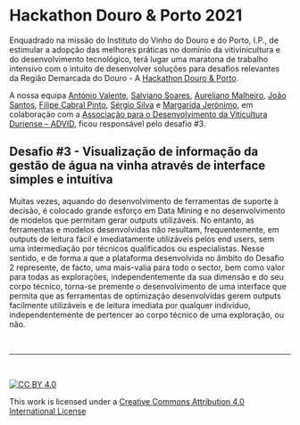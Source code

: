 Hackathon Douro & Porto 2021
========================

Enquadrado na missão do Instituto do Vinho do Douro e do Porto, I.P., de estimular a adopção das melhores práticas no domínio da vitivinicultura e do desenvolvimento tecnológico, terá lugar uma maratona de trabalho intensivo com o intuito de desenvolver soluções para desafios relevantes da Região Demarcada do Douro - A [Hackathon Douro & Porto](https://hackdouroeporto.com/).

<!-- A sessão de apresentação teve lugar no dia 11 de novembro de 2020, pelas 18h00 e foi trasmitida live no Facebook.

<iframe width="560" height="315" src="https://www.youtube.com/embed/u6_re17yoUk" frameborder="0" allow="accelerometer; autoplay; clipboard-write; encrypted-media; gyroscope; picture-in-picture" allowfullscreen></iframe>   -->   

    
    
A nossa equipa [António Valente](avalente@utad.pt), [Salviano Soares](salblues@utad.pt), [Aureliano Malheiro](amalheir@utad.pt), [João Santos](jsantos@utad.pt), [Filipe Cabral Pinto](filipe-c-pinto@alticelabs.com), [Sérgio Silva](spsantossilva@gmail.com) e [Margarida Jerónimo](guijeronimo@msn.com), em colaboração com a [Associação para o Desenvolvimento da Viticultura Duriense – ADVID](https://www.advid.pt/), ficou responsável pelo desafio #3. 

## Desafio #3 - Visualização de informação da gestão de água na vinha através de interface simples e intuitiva


Muitas vezes, aquando do desenvolvimento de ferramentas de suporte à decisão, é colocado grande esforço em Data Mining e no desenvolvimento de modelos que permitam gerar outputs utilizáveis. No entanto, as ferramentas e modelos desenvolvidas não resultam, frequentemente, em outputs de leitura fácil e imediatamente utilizáveis pelos end users, sem uma intermediação por técnicos qualificados ou especialistas. Nesse sentido, e de forma a que a plataforma desenvolvida no âmbito do Desafio 2 represente, de facto, uma mais-valia para todo o sector, bem como valor para todas as explorações, independentemente da sua dimensão e do seu corpo técnico, torna-se premente o desenvolvimento de uma interface que permita que as ferramentas de optimização desenvolvidas gerem outputs facilmente utilizáveis e de leitura imediata por qualquer indivíduo, independentemente de pertencer ao corpo técnico de uma exploração, ou não. 





<!-- A proposta apresentada pela nossa equipa tem dois grandes pontos:

1. [Projeto demonstrador](projeto.md) das potencialidades da tecnologia, e da mais-valia para a agricultura no Douro, consistindo em três gateways LoRaWAN e, sensores no terreno;

1. [Avaliação](simul.md) dos locais onde colocar as gateway de modo a cobrir uma grande parte das quintas do Douro, e respetivos respectivos custos.


<iframe width="560" height="315" src="https://www.youtube.com/embed/U12pQMDb9zc" frameborder="0" allow="accelerometer; autoplay; clipboard-write; encrypted-media; gyroscope; picture-in-picture" allowfullscreen></iframe>    

-->

     
     

&nbsp;

*** 

&nbsp;

[![CC BY 4.0](https://i.creativecommons.org/l/by/4.0/88x31.png)](http://creativecommons.org/licenses/by/4.0/)

This work is licensed under a [Creative Commons Attribution 4.0 International License](http://creativecommons.org/licenses/by/4.0/)
